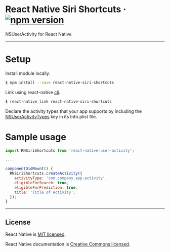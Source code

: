 # React Native Siri Shortcuts &middot;  [![npm version](https://badge.fury.io/js/api-queue-manager.svg)](https://badge.fury.io/js/api-queue-manager)

NSUserActivity for React Native

---

# Setup

Install module locally.

```sh
$ npm install --save react-native-siri-shortcuts
```

Link using react-native [cli](https://www.npmjs.com/package/react-native-cli).

```sh
$ react-native link react-native-siri-shortcuts
```

Declare the activity types that your app supports by including the [NSUserActivityTypes](https://developer.apple.com/library/content/documentation/General/Reference/InfoPlistKeyReference/Articles/CocoaKeys.html#//apple_ref/doc/uid/TP40009251-SW28) key in its Info.plist file.


# Sample usage

```js
import RNSiriShortcuts from 'react-native-user-activity';

...

componentDidMount() {
  RNSiriShortcuts.createActivity({
    activityType: 'com.company.app.activity',
    eligibleForSearch: true,
    eligibleForPrediction: true,
    title: 'Title of Activity',
  });
}
```

---

## License

React Native is [MIT licensed](./LICENSE).

React Native documentation is [Creative Commons licensed](./LICENSE-docs).
